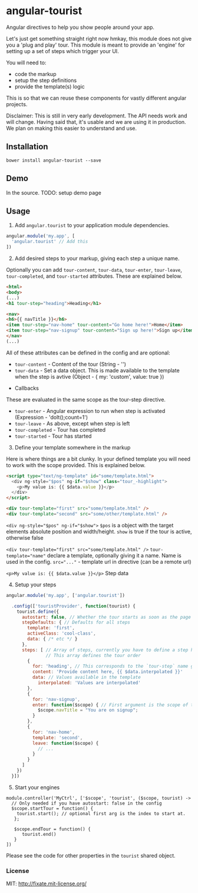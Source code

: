 angular-tourist
===============

Angular directives to help you show people around your app.

Let's just get something straight right now hmkay, this module does not give you
a 'plug and play' tour. This module is meant to provide an 'engine' for
setting up a set of steps which trigger your UI.

You will need to:

- code the markup
- setup the step definitions
- provide the template(s) logic

This is so that we can reuse these components for vastly different angular projects.

Disclaimer: This is still in very early development. The API needs work and will change.
            Having said that, it's usable and we are using it in production.
            We plan on making this easier to understand and use.

## Installation

```shell
bower install angular-tourist --save
```

## Demo

In the source. TODO: setup demo page

## Usage

1. Add `angular.tourist` to your application module dependencies.

```javascript
angular.module('my.app', [
  'angular.tourist' // Add this
])
```

2. Add desired steps to your markup, giving each step a unique name.

Optionally you can add `tour-content`, `tour-data`, `tour-enter`, `tour-leave`,
`tour-completed`, and `tour-started` attributes. These are explained below.

```html
<html>
<body>
(...)
<h1 tour-step="heading">Heading</h1>

<nav>
<h6>{{ navTitle }}</h6>
<item tour-step="nav-home" tour-content="Go home here!">Home</item>
<item tour-step="nav-signup" tour-content="Sign up here!">Sign up</item>
</nav>
(...)
```

All of these attributes can be defined in the config and are optional:

- `tour-content` - Content of the tour (String - '')
- `tour-data` - Set a data object. This is made available to the template
                  when the step is avtive (Object - { my: 'custom', value: true })

* Callbacks

These are evaluated in the same scope as the tour-step directive.

- `tour-enter` - Angular expression to run when step is activated (Expression - 'doIt();count=1')
- `tour-leave` - As above, except when step is left
- `tour-completed` - Tour has completed
- `tour-started` - Tour has started


3. Define your template somewhere in the markup

Here is where things are a bit clunky. In your defined template you will need to
work with the scope provided. This is explained below.

```html
<script type="text/ng-template" id="some/template.html">
  <div ng-style="$pos" ng-if="$show" class="tour_-highlight">
    <p>My value is: {{ $data.value }}</p>
  </div>
</script>

<div tour-template="first" src="some/template.html" />
<div tour-template="second" src="some/other/template.html" />
```

`<div ng-style="$pos" ng-if="$show">`
`$pos` is a object with the target elements absolute position and width/height.
`show` is true if the tour is active, otherwise false

`<div tour-template="first" src="some/template.html" />`
`tour-template="name"` declare a template, optionally giving it a name.
                       Name is used in the config.
`src="..."` - template url in directive (can be a remote url)

`<p>My value is: {{ $data.value }}</p>` Step data

4. Setup your steps

```javascript
angular.module('my.app', ['angular.tourist'])

  .config(['touristProvider', function(tourist) {
    tourist.define({
      autostart: false, // Whether the tour starts as soon as the page loads
      stepDefaults: { // Defaults for all steps
        template: 'first',
        activeClass: 'cool-class',
        data: { /* etc */ }
      },
      steps: [ // Array of steps, currently you have to define a step here.
               // This array defines the tour order
        {
          for: 'heading', // This corresponds to the `tour-step` name given in your markup
          content: 'Provide content here, {{ $data.interpolated }}'
          data: // Values available in the template
            interpolated: 'Values are interpolated'
        },
        {
          for: 'nav-signup',
          enter: function($scope) { // First argument is the scope of the tour-step directive
            $scope.navTitle = "You are on signup";
          }
        },
        {
          for: 'nav-home',
          template: 'second',
          leave: function($scope) {
            // ...
          }
        }
      ]
    })
  }])
```

5. Start your engines

```
module.controller('MyCtrl', ['$scope', 'tourist', ($scope, tourist) ->
  // Only needed if you have autostart: false in the config
  $scope.startTour = function() {
    tourist.start(); // optional first arg is the index to start at.
   };

   $scope.endTour = function() {
      tourist.end()
   }
])
```

Please see the code for other properties in the `tourist` shared object.

### License

MIT: http://fixate.mit-license.org/
